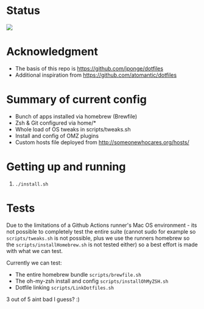 # Status
![](https://github.com/erzz/dotfiles/workflows/Test%20Dotfiles/badge.svg?branch=master)

# Acknowledgment

* The basis of this repo is https://github.com/jponge/dotfiles
* Additional inspiration from https://github.com/atomantic/dotfiles

# Summary of current config
* Bunch of apps installed via homebrew (Brewfile)
* Zsh & Git configured via home/*
* Whole load of OS tweaks in scripts/tweaks.sh
* Install and config of OMZ plugins
* Custom hosts file deployed from http://someonewhocares.org/hosts/

# Getting up and running

1. `./install.sh`

# Tests
Due to the limitations of a Github Actions runner's Mac OS environment - its not possible to completely test the entire suite (cannot sudo for example so `scripts/tweaks.sh` is not possible, plus we use the runners homebrew so the `scripts/installHomebrew.sh` is not tested either) so a best effort is made with what we can test. 

Currently we can test:
* The entire homebrew bundle `scripts/brewfile.sh`
* The oh-my-zsh install and config `scripts/installOhMyZSH.sh`
* Dotfile linking `scripts/LinkDotfiles.sh`

3 out of 5 aint bad I guess? :)
